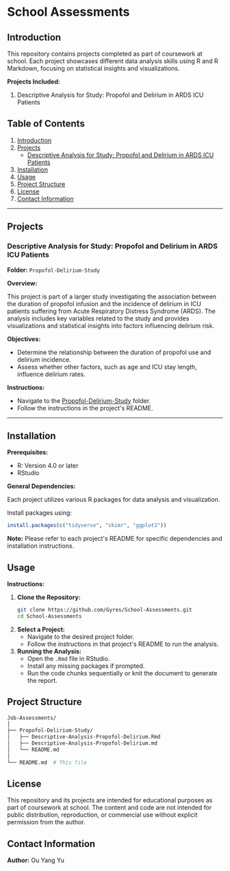 # School Assessments

## Introduction
This repository contains projects completed as part of coursework at school. Each project showcases different data analysis skills using R and R Markdown, focusing on statistical insights and visualizations.

**Projects Included:**
1. Descriptive Analysis for Study: Propofol and Delirium in ARDS ICU Patients

## Table of Contents
1. [Introduction](#introduction)
2. [Projects](#projects)
    - [Descriptive Analysis for Study: Propofol and Delirium in ARDS ICU Patients](#descriptive-analysis-for-study-propofol-and-delirium-in-ards-icu-patients)
4. [Installation](#installation)
5. [Usage](#usage)
6. [Project Structure](#project-structure)
7. [License](#license)
8. [Contact Information](#contact-information)

---

## Projects
### Descriptive Analysis for Study: Propofol and Delirium in ARDS ICU Patients
**Folder:** `Propofol-Delirium-Study`

**Overview:**

This project is part of a larger study investigating the association between the duration of propofol infusion and the incidence of delirium in ICU patients suffering from Acute Respiratory Distress Syndrome (ARDS). The analysis includes key variables related to the study and provides visualizations and statistical insights into factors influencing delirium risk.

**Objectives:**
- Determine the relationship between the duration of propofol use and delirium incidence.
- Assess whether other factors, such as age and ICU stay length, influence delirium rates.

**Instructions:**
- Navigate to the [Propofol-Delirium-Study](Propofol-Delirium-Study) folder.
- Follow the instructions in the project's README.

---

## Installation
**Prerequisites:**
- R: Version 4.0 or later
- RStudio

**General Dependencies:**

Each project utilizes various R packages for data analysis and visualization.

Install packages using:
```r
install.packages(c("tidyverse", "skimr", "ggplot2"))
```

**Note:** Please refer to each project's README for specific dependencies and installation instructions.

## Usage
**Instructions:**
1. **Clone the Repository:**
    ```bash
    git clone https://github.com/Gyres/School-Assessments.git
    cd School-Assessments
    ```
2. **Select a Project:**
    - Navigate to the desired project folder.
    - Follow the instructions in that project's README to run the analysis.
4. **Running the Analysis:**
    - Open the `.Rmd` file in RStudio.
    - Install any missing packages if prompted.
    - Run the code chunks sequentially or knit the document to generate the report.

## Project Structure

```bash
Job-Assessments/
│
├── Propofol-Delirium-Study/
│   ├── Descriptive-Analysis-Propofol-Delirium.Rmd
│   ├── Descriptive-Analysis-Propofol-Delirium.md
│   └── README.md
│
└── README.md  # This file
```

## License
This repository and its projects are intended for educational purposes as part of coursework at school. The content and code are not intended for public distribution, reproduction, or commercial use without explicit permission from the author.

## Contact Information
**Author:** Ou Yang Yu
